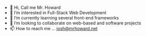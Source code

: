 - 👋 Hi, Call me Mr. Howard
- 👀 I’m interested in Full-Stack Web Development
- 🌱 I’m currently learning several front-end frameworks
- 💞️ I’m looking to collaborate on web-based and software projects
- 📫 How to reach me ... josh@mrhoward.net

<!---
MrHowardCodes/MrHowardCodes is a ✨ special ✨ repository because its `README.md` (this file) appears on your GitHub profile.
You can click the Preview link to take a look at your changes.
--->
